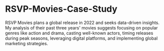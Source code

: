 # RSVP-Movies-Case-Study
RSVP Movies plans a global release in 2022 and seeks data-driven insights. My analysis of their past three years' movies suggests focusing on popular genres like action and drama, casting well-known actors, timing releases during peak seasons, leveraging digital platforms, and implementing global marketing strategies.
